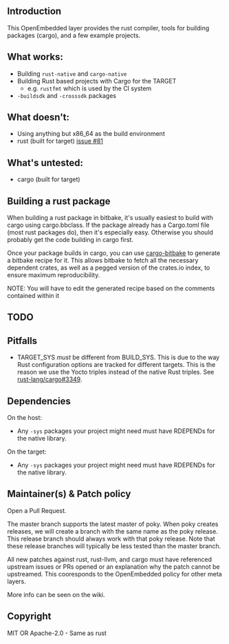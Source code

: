 ## Introduction

This OpenEmbedded layer provides the rust compiler, tools for building packages
(cargo), and a few example projects.

## What works:

 - Building `rust-native` and `cargo-native`
 - Building Rust based projects with Cargo for the TARGET
   - e.g. `rustfmt` which is used by the CI system
 - `-buildsdk` and `-crosssdk` packages

## What doesn't:

 - Using anything but x86_64 as the build environment
 - rust (built for target) [issue #81](https://github.com/meta-rust/meta-rust/issues/81)

## What's untested:

 - cargo (built for target)

## Building a rust package

When building a rust package in bitbake, it's usually easiest to build with
cargo using cargo.bbclass.  If the package already has a Cargo.toml file (most
rust packages do), then it's especially easy.  Otherwise you should probably
get the code building in cargo first.

Once your package builds in cargo, you can use
[cargo-bitbake](https://github.com/meta-rust/cargo-bitbake) to generate a bitbake
recipe for it.  This allows bitbake to fetch all the necessary dependent
crates, as well as a pegged version of the crates.io index, to ensure maximum
reproducibility.

NOTE: You will have to edit the generated recipe based on the comments
contained within it

## TODO

## Pitfalls

 - TARGET_SYS _must_ be different from BUILD_SYS. This is due to the way Rust configuration options are tracked for different targets. This is the reason we use the Yocto triples instead of the native Rust triples. See [rust-lang/cargo#3349](https://github.com/rust-lang/cargo/issues/3349).

## Dependencies

On the host:
 - Any `-sys` packages your project might need must have RDEPENDs for
 the native library.

On the target:
 - Any `-sys` packages your project might need must have RDEPENDs for
 the native library.

## Maintainer(s) & Patch policy

Open a Pull Request.

The master branch supports the latest master of poky. When poky creates releases, we will create a branch with the same name as the poky release. This release branch should always work with that poky release. Note that these release branches will typically be less tested than the master branch.

All new patches against rust, rust-llvm, and cargo must have referenced
upstream issues or PRs opened or an explanation why the patch cannot be
upstreamed. This cooresponds to the OpenEmbedded policy for other meta layers.

More info can be seen on the wiki.

## Copyright

MIT OR Apache-2.0 - Same as rust


